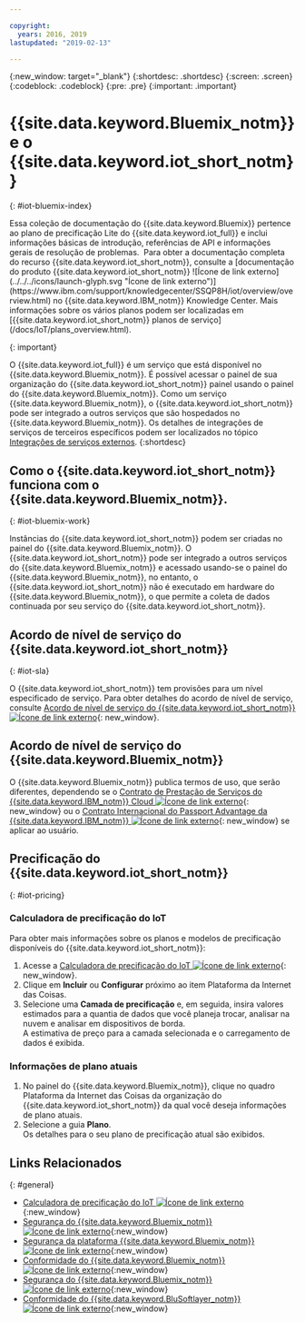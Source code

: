 ```yaml
---

copyright:
  years: 2016, 2019
lastupdated: "2019-02-13"

---
```


{:new_window: target="\_blank"}
{:shortdesc: .shortdesc}
{:screen: .screen}
{:codeblock: .codeblock}
{:pre: .pre}
{:important: .important}

# {{site.data.keyword.Bluemix_notm}} e o {{site.data.keyword.iot_short_notm}}
{: #iot-bluemix-index}

<p>Essa coleção de documentação do {{site.data.keyword.Bluemix}} pertence ao plano de precificação Lite do {{site.data.keyword.iot_full}} e inclui informações básicas de introdução, referências de API e informações gerais de resolução de problemas. 
Para obter a documentação completa do recurso {{site.data.keyword.iot_short_notm}}, consulte a [documentação do produto {{site.data.keyword.iot_short_notm}} ![Ícone de link externo](../../../icons/launch-glyph.svg "Ícone de link externo")](https://www.ibm.com/support/knowledgecenter/SSQP8H/iot/overview/overview.html) no {{site.data.keyword.IBM_notm}} Knowledge Center. Mais informações sobre os vários planos podem ser localizadas em [{{site.data.keyword.iot_short_notm}} planos de serviço](/docs/IoT/plans_overview.html). 
</p>
{: important}

O {{site.data.keyword.iot_full}} é um serviço que está disponível no {{site.data.keyword.Bluemix_notm}}. É possível acessar o painel de sua organização do {{site.data.keyword.iot_short_notm}} painel usando o painel do {{site.data.keyword.Bluemix_notm}}. Como um serviço {{site.data.keyword.Bluemix_notm}}, o {{site.data.keyword.iot_short_notm}} pode ser integrado a outros serviços que são hospedados no {{site.data.keyword.Bluemix_notm}}. Os detalhes de integrações de serviços de terceiros específicos podem ser localizados no tópico [Integrações de serviços externos](/docs/IoT/references/extensions/index.html).
{:shortdesc}

## Como o {{site.data.keyword.iot_short_notm}} funciona com o {{site.data.keyword.Bluemix_notm}}.
{: #iot-bluemix-work}

Instâncias do {{site.data.keyword.iot_short_notm}} podem ser criadas no painel do {{site.data.keyword.Bluemix_notm}}. O {{site.data.keyword.iot_short_notm}} pode ser integrado a outros serviços do {{site.data.keyword.Bluemix_notm}} e acessado usando-se o painel do {{site.data.keyword.Bluemix_notm}}, no entanto, o {{site.data.keyword.iot_short_notm}} não é executado em hardware do {{site.data.keyword.Bluemix_notm}}, o que permite a coleta de dados continuada por seu serviço do {{site.data.keyword.iot_short_notm}}.

## Acordo de nível de serviço do {{site.data.keyword.iot_short_notm}}
{: #iot-sla}

O {{site.data.keyword.iot_short_notm}} tem provisões para um nível especificado de serviço. Para obter detalhes do acordo de nível de serviço, consulte [Acordo de nível de serviço do {{site.data.keyword.iot_short_notm}} ![Ícone de link externo](../../../icons/launch-glyph.svg "Ícone de link externo")](https://www-03.ibm.com/software/sla/sladb.nsf/8bd55c6b9fa8039c86256c6800578854/62a7eae9288fddcc862581d0007c2583/$FILE/i126-6738-05_12-2017_en_US.pdf){: new_window}.

## Acordo de nível de serviço do {{site.data.keyword.Bluemix_notm}}

O {{site.data.keyword.Bluemix_notm}} publica termos de uso, que serão diferentes, dependendo se o [Contrato de Prestação de Serviços do {{site.data.keyword.IBM_notm}} Cloud ![Ícone de link externo](../../../icons/launch-glyph.svg)](http://www-05.ibm.com/support/operations/files/pdf/csa_us.pdf?cm_mc_uid=65870113399114371461368&cm_mc_sid_50200000=1469524513){: new_window} ou o [Contrato Internacional do Passport Advantage da {{site.data.keyword.IBM_notm}} ![Ícone de link externo](../../../icons/launch-glyph.svg)](https://www-01.ibm.com/software/passportadvantage/pa_agreements.html){: new_window} se aplicar ao usuário.

## Precificação do {{site.data.keyword.iot_short_notm}}
{: #iot-pricing}

### Calculadora de precificação do IoT
Para obter mais informações sobre os planos e modelos de precificação disponíveis do {{site.data.keyword.iot_short_notm}}:
1. Acesse a [Calculadora de precificação do IoT ![Ícone de link externo](../../../icons/launch-glyph.svg "Ícone de link externo")](https://console.bluemix.net/pricing/configure/service/iotf-service-id){: new_window}.  
2. Clique em **Incluir** ou **Configurar** próximo ao item Plataforma da Internet das Coisas.
3. Selecione uma **Camada de precificação** e, em seguida, insira valores estimados para a quantia de dados que você planeja trocar, analisar na nuvem e analisar em dispositivos de borda.  
A estimativa de preço para a camada selecionada e o carregamento de dados é exibida.

### Informações de plano atuais
1. No painel do {{site.data.keyword.Bluemix_notm}}, clique no quadro Plataforma da Internet das Coisas da organização do {{site.data.keyword.iot_short_notm}} da qual você deseja informações de plano atuais.
2. Selecione a guia **Plano**.  
Os detalhes para o seu plano de precificação atual são exibidos.

## Links Relacionados
{: #general}

* [Calculadora de precificação do IoT ![Ícone de link externo](../../../icons/launch-glyph.svg "Ícone de link externo")](http://iot-cost-calculator.ng.bluemix.net/){:new_window}
* [Segurança do {{site.data.keyword.Bluemix_notm}} ![Ícone de link externo](../../../icons/launch-glyph.svg "Ícone de link externo")](https://console.ng.bluemix.net/docs/security/index.html#security){:new_window}
* [Segurança
da plataforma {{site.data.keyword.Bluemix_notm}} ![Ícone de link externo](../../../icons/launch-glyph.svg "Ícone de link externo")](https://console.ng.bluemix.net/docs/security/index.html#platform-security){:new_window}
* [Conformidade do {{site.data.keyword.Bluemix_notm}} ![Ícone de link externo](../../../icons/launch-glyph.svg "Ícone de link externo")](https://console.ng.bluemix.net/docs/security/index.html#compliance){:new_window}
* [Segurança do {{site.data.keyword.Bluemix_notm}} ![Ícone de link externo](../../../icons/launch-glyph.svg "Ícone de link externo")](http://www.softlayer.com/security){:new_window}
* [Conformidade do {{site.data.keyword.BluSoftlayer_notm}} ![Ícone de link externo](../../../icons/launch-glyph.svg "Ícone de link externo")](http://www.softlayer.com/compliance){:new_window}
